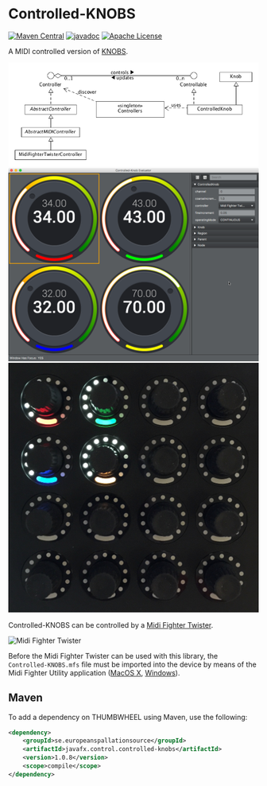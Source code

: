 # Controlled-KNOBS

[![Maven Central](https://img.shields.io/maven-central/v/se.europeanspallationsource/javafx.control.controlled-knobs.svg)](https://repo1.maven.org/maven2/se/europeanspallationsource/javafx.control.controlled-knobs)
[![javadoc](https://www.javadoc.io/badge/se.europeanspallationsource/javafx.control.controlled-knobs.svg)](https://www.javadoc.io/doc/se.europeanspallationsource/javafx.control.controlled-knobs)
[![Apache License](https://img.shields.io/badge/license-Apache%20License%202.0-yellow.svg)](http://www.apache.org/licenses/LICENSE-2.0)

A MIDI controlled version of [KNOBS](https://github.com/ESSICS/KNOBS).

![ControlledKnobEvaluator1](https://github.com/ESSICS/Controlled-KNOBS/blob/master/doc/architecture.png)
![ControlledKnobEvaluator1](https://github.com/ESSICS/Controlled-KNOBS/blob/master/doc/ControlledKnobEvaluator1.png)
![ControlledKnobEvaluator2](https://github.com/ESSICS/Controlled-KNOBS/blob/master/doc/ControlledKnobEvaluator2.jpg)

Controlled-KNOBS can be controlled by a [Midi Fighter Twister](https://store.djtechtools.com/products/midi-fighter-twister).

![Midi Fighter Twister](https://d16rm6ap8dyyo6.cloudfront.net/product_images/images/000/001/491/medium/Black_34_zoomed.jpg?1398722121)

Before the Midi Fighter Twister can be used with this library, the `Controlled-KNOBS.mfs` file must be imported into the device by means of the Midi Fighter Utility application ([MacOS X](https://s3.amazonaws.com/djtt-utility/mf_utility_installers/Midi_Fighter_Utility_OSX.dmg), [Windows](https://s3.amazonaws.com/djtt-utility/mf_utility_installers/Midi+Fighter+Utility+Win.exe)).

## Maven

To add a dependency on THUMBWHEEL using Maven, use the following:

```xml
<dependency>
    <groupId>se.europeanspallationsource</groupId>
    <artifactId>javafx.control.controlled-knobs</artifactId>
    <version>1.0.8</version>
    <scope>compile</scope>
</dependency>
```
